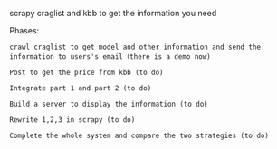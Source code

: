 

scrapy craglist and kbb to get the information you need

Phases:

    crawl craglist to get model and other information and send the information to users's email（there is a demo now)

    Post to get the price from kbb (to do)

    Integrate part 1 and part 2 (to do)

    Build a server to display the information (to do)

    Rewrite 1,2,3 in scrapy (to do)

    Complete the whole system and compare the two strategies (to do)


